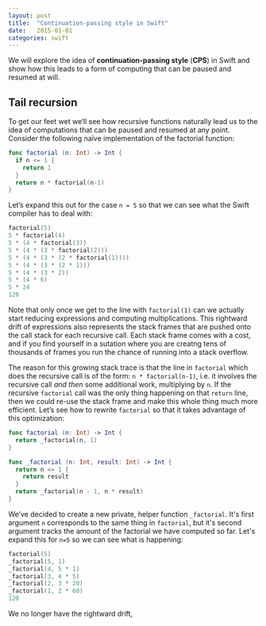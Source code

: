 ```yaml
---
layout: post
title:  "Continuation-passing style in Swift"
date:   2015-01-01
categories: swift
---
```


We will explore the idea of **continuation-passing style** (**CPS**) in Swift and show how this leads to a form of computing that can be paused and resumed at will.

## Tail recursion

To get our feet wet we‘ll see how recursive functions naturally lead us to the idea of computations that can be paused and resumed at any point. Consider the following naïve implementation of the factorial function:

```swift
func factorial (n: Int) -> Int {
  if n <= 1 {
    return 1
  }
  return n * factorial(n-1)
}
```

Let’s expand this out for the case `n = 5` so that we can see what the Swift compiler has to deal with:

```swift
factorial(5)
5 * factorial(4)
5 * (4 * factorial(3))
5 * (4 * (3 * factorial(2)))
5 * (4 * (3 * (2 * factorial(1))))
5 * (4 * (3 * (2 * 1)))
5 * (4 * (3 * 2))
5 * (4 * 6)
5 * 24
120
```

Note that only once we get to the line with `factorial(1)` can we actually start reducing expressions and computing multiplications. This rightward drift of expressions also represents the stack frames that are pushed onto the call stack for each recursive call. Each stack frame comes with a cost, and if you find yourself in a sutation where you are creatng tens of thousands of frames you run the chance of running into a stack overflow.

The reason for this growing stack trace is that the line in `factorial` which does the recursive call is of the form: `n * factorial(n-1)`, i.e. it involves the recursive call *and then* some additional work, multiplying by `n`. If the recursive `factorial` call was the only thing happening on that `return` line, then we could re-use the stack frame and make this whole thing much more efficient. Let’s see how to rewrite `factorial` so that it takes advantage of this optimization:

```swift
func factorial (n: Int) -> Int {
  return _factorial(n, 1)
}

func _factorial (n: Int, result: Int) -> Int {
  return n <= 1 {
    return result
  }
  return _factorial(n - 1, n * result)
}
```

We’ve decided to create a new private, helper function `_factorial`. It's first argument `n` corresponds to the same thing in `factorial`, but it's second argument tracks the amount of the factorial we have computed so far. Let's expand this for `n=5` so we can see what is happening:

```swift
factorial(5)
_factorial(5, 1)
_factorial(4, 5 * 1)
_factorial(3, 4 * 5)
_factorial(2, 3 * 20)
_factorial(1, 2 * 60)
120
```

We no longer have the rightward drift,























